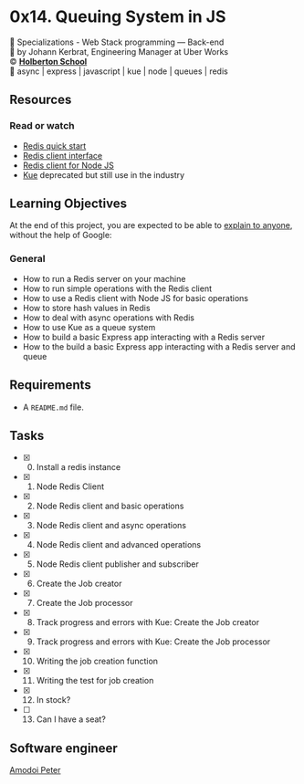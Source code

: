 # 0x14. Queuing System in JS

:open_file_folder: Specializations - Web Stack programming ― Back-end  
:bust_in_silhouette: by Johann Kerbrat, Engineering Manager at Uber Works  
:copyright: **[Holberton School](https://www.holbertonschool.com/)**  
:bookmark: async | express | javascript | kue | node | queues | redis

## Resources

### Read or watch

* [Redis quick start](https://redis.io/topics/quickstart)
* [Redis client interface](https://redis.io/topics/rediscli)
* [Redis client for Node JS](https://github.com/NodeRedis/node-redis)
* [Kue](https://github.com/Automattic/kue) deprecated but still use in the industry

## Learning Objectives

At the end of this project, you are expected to be able to [explain to anyone](https://fs.blog/2012/04/feynman-technique/), without the help of Google:

### General

* How to run a Redis server on your machine
* How to run simple operations with the Redis client
* How to use a Redis client with Node JS for basic operations
* How to store hash values in Redis
* How to deal with async operations with Redis
* How to use Kue as a queue system
* How to build a basic Express app interacting with a Redis server
* How to the build a basic Express app interacting with a Redis server and queue

## Requirements

* A ```README.md``` file.

## Tasks

* [x] 0. Install a redis instance
* [x] 1. Node Redis Client
* [x] 2. Node Redis client and basic operations
* [x] 3. Node Redis client and async operations
* [x] 4. Node Redis client and advanced operations
* [x] 5. Node Redis client publisher and subscriber
* [x] 6. Create the Job creator
* [x] 7. Create the Job processor
* [x] 8. Track progress and errors with Kue: Create the Job creator
* [x] 9. Track progress and errors with Kue: Create the Job processor
* [x] 10. Writing the job creation function
* [x] 11. Writing the test for job creation
* [x] 12. In stock?
* [ ] 13. Can I have a seat?

## Software engineer

[Amodoi Peter](https://github.com/amodoipeter)
